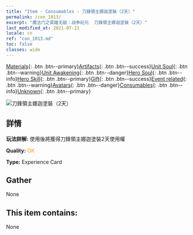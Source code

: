 ```yaml
---
title: "Item - Consumables - 刀鋒領主娜迦塗裝（2天）"
permalink: /con_1013/
excerpt: "魔法门之英雄无敌：战争纪元  刀鋒領主娜迦塗裝（2天）"
last_modified_at: 2021-07-21
locale: cn
ref: "con_1013.md"
toc: false
classes: wide
---
```

 [Materials](/ItemsCN/){: .btn .btn--primary}[Artifacts](/ItemsCN/Artifacts/){: .btn .btn--success}[Unit Soul](/ItemsCN/UnitSoul/){: .btn .btn--warning}[Unit Awakening](/ItemsCN/UnitAwakening/){: .btn .btn--danger}[Hero Soul](/ItemsCN/HeroSoul/){: .btn .btn--info}[Hero Skill](/ItemsCN/HeroSkill/){: .btn .btn--primary}[Gift](/ItemsCN/Gift/){: .btn .btn--success}[Event related](/ItemsCN/Events/){: .btn .btn--warning}[Avatars](/ItemsCN/Avatars/){: .btn .btn--danger}[Consumables](/ItemsCN/Consumables/){: .btn .btn--info}[Unknown](/ItemsCN/Unknown/){: .btn .btn--primary}

 ![刀鋒領主娜迦塗裝（2天）](/images/u/ti_najia.jpg)

## 詳情
 **玩法詳解:** 使用後將獲得刀鋒領主娜迦塗裝2天使用權

 **Quality:** <span style="color: #FF8C00">OK</span>

 **Type:** Experience Card

## Gather

  None

## This item contains:

  None

